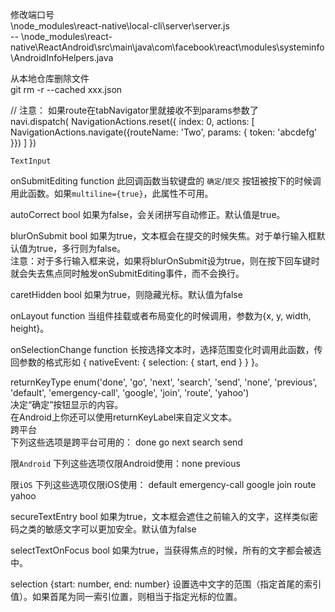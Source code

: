 修改端口号   
\node_modules\react-native\local-cli\server\server.js   
-- \node_modules\react-native\ReactAndroid\src\main\java\com\facebook\react\modules\systeminfo\AndroidInfoHelpers.java

从本地仓库删除文件   
git rm -r --cached xxx.json

  // 注意： 如果route在tabNavigator里就接收不到params参数了    
                navi.dispatch( NavigationActions.reset({
                    index: 0,
                    actions: [
                        NavigationActions.navigate({routeName: 'Two', params: { token: 'abcdefg' }})
                    ]
                })

    TextInput                 
onSubmitEditing  function 此回调函数当软键盘的 ``确定``/``提交`` 按钮被按下的时候调用此函数。如果``multiline={true}``，此属性不可用。

autoCorrect bool 
如果为false，会关闭拼写自动修正。默认值是true。

blurOnSubmit bool 
如果为true，文本框会在提交的时候失焦。对于单行输入框默认值为true，多行则为false。     
注意：对于多行输入框来说，如果将blurOnSubmit设为true，则在按下回车键时就会失去焦点同时触发onSubmitEditing事件，而不会换行。

caretHidden bool 
如果为true，则隐藏光标。默认值为false

onLayout function 
当组件挂载或者布局变化的时候调用，参数为{x, y, width, height}。

onSelectionChange function 
长按选择文本时，选择范围变化时调用此函数，传回参数的格式形如 { nativeEvent: { selection: { start, end } } }。


returnKeyType enum('done', 'go', 'next', 'search', 'send', 'none', 'previous', 'default', 'emergency-call', 'google', 'join', 'route', 'yahoo')         
决定“确定”按钮显示的内容。      
在Android上你还可以使用returnKeyLabel来自定义文本。    
跨平台     
下列这些选项是跨平台可用的：
done
go
next
search
send    

限``Android``
下列这些选项仅限Android使用：none previous    

限``iOS``
下列这些选项仅限iOS使用：
default
emergency-call
google
join
route
yahoo

secureTextEntry bool 
 如果为true，文本框会遮住之前输入的文字，这样类似密码之类的敏感文字可以更加安全。默认值为false
 
 selectTextOnFocus bool 
 如果为true，当获得焦点的时候，所有的文字都会被选中。
 
 selection {start: number, end: number} 
 设置选中文字的范围（指定首尾的索引值）。如果首尾为同一索引位置，则相当于指定光标的位置。
 
 
 
 
 
